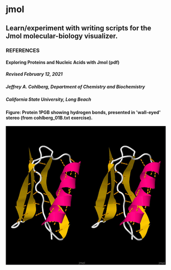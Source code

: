 # jmol

## Learn/experiment with writing scripts for the Jmol molecular-biology visualizer.

### REFERENCES

#### Exploring Proteins and Nucleic Acids with Jmol (pdf)
##### Revised February 12, 2021
##### Jeffrey A. Cohlberg, Department of Chemistry and Biochemistry
##### California State University, Long Beach

#### Figure: Protein 1PGB showing hydrogen bonds, presented in 'wall-eyed' stereo (from cohlberg_01B.txt exercise).

![ figure ](1PGB.jpg)

